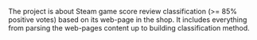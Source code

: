 The project is about Steam game score review classification (>= 85% positive votes) based on its web-page in the shop. It includes everything from parsing the web-pages content up to building classification method.